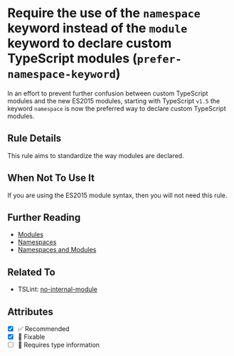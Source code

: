 # Require the use of the `namespace` keyword instead of the `module` keyword to declare custom TypeScript modules (`prefer-namespace-keyword`)

In an effort to prevent further confusion between custom TypeScript modules and the new ES2015 modules, starting
with TypeScript `v1.5` the keyword `namespace` is now the preferred way to declare custom TypeScript modules.

## Rule Details

This rule aims to standardize the way modules are declared.

## When Not To Use It

If you are using the ES2015 module syntax, then you will not need this rule.

## Further Reading

- [Modules](https://www.typescriptlang.org/docs/handbook/modules.html)
- [Namespaces](https://www.typescriptlang.org/docs/handbook/namespaces.html)
- [Namespaces and Modules](https://www.typescriptlang.org/docs/handbook/namespaces-and-modules.html)

## Related To

- TSLint: [no-internal-module](https://palantir.github.io/tslint/rules/no-internal-module/)

## Attributes

- [x] ✅ Recommended
- [x] 🔧 Fixable
- [ ] 💭 Requires type information
